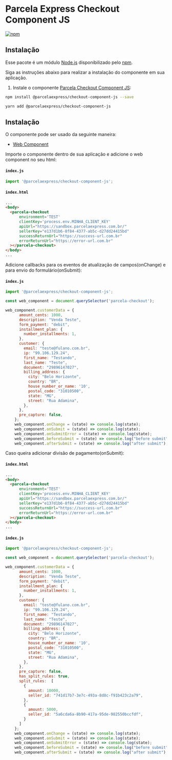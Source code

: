 # Parcela Express Checkout Component JS

[![npm](https://img.shields.io/npm/v/@parcelaexpress/checkout-react-component.svg)](https://www.npmjs.com/package/@parcelaexpress/checkout-component-js)

## Instalação

Esse pacote é um módulo [Node.js](https://nodejs.org/en/) disponibilizado pelo 
[npm](https://www.npmjs.com/).

Siga as instruções abaixo para realizar a instalação do componente em sua aplicação.

1. Instale o componente [Parcela Checkout Component JS](https://www.npmjs.com/package/@parcelaexpress/checkout-component-js):

  ```sh
  npm install @parcelaexpress/checkout-component-js --save
  ```

  ```sh
  yarn add @parcelaexpress/checkout-component-js
  ```

## Instalação

O componente pode ser usado da seguinte maneira:
- [Web Component](https://www.webcomponents.org/introduction) 

Importe o componente dentro de sua aplicação e adicione o web component no seu html:

#### **`index.js`**
  ```js
import '@parcelaexpress/checkout-component-js';
  ```
#### **`index.html`**
  ```html
...
<body>
    <parcela-checkout 
        environment='TEST' 
        clientKey='process.env.MINHA_CLIENT_KEY'
        apiUrl="https://sandbox.parcelaexpress.com.br/"
        sellerKey="e137d1b6-8f84-4377-ab5c-d27dd24415bd"
        successReturnUrl="https://success-url.com.br"
        errorReturnUrl="https://error-url.com.br"
    ></parcela-checkout>
</body>
...
  ```

Adicione callbacks para os eventos de atualização de campos(onChange) e para envio do formulário(onSubmit):

#### **`index.js`**
  ```js
import '@parcelaexpress/checkout-component-js';

const web_component = document.querySelector('parcela-checkout');

web_component.customerData = {
        amount_cents: 1000,
        description: "Venda Teste",
        form_payment: "debit",
        installment_plan: {
          number_installments: 1,
        },
        customer: {
          email: "teste@fulano.com.br",
          ip: "99.106.129.24",
          first_name: "Testando",
          last_name: "Teste",
          document: "29896147027",
          billing_address: {
            city: "Belo Horizonte",
            country: "BR",
            house_number_or_name: '10',
            postal_code: "31010500",
            state: "MG",
            street: "Rua Adamina",
          },
        },
        pre_capture: false,
      };
      web_component.onChange = (state) => console.log(state);
      web_component.onSubmit = (state) => console.log(state);
      web_component.onSubmitError = (state) => console.log(state);
      web_component.beforeSubmit = (state) => console.log("before submit");
      web_component.afterSubmit = (state) => console.log("after submit");
  ```
Caso queira adicionar divisão de pagamento(onSubmit):

#### **`index.html`**
  ```html
...
<body>
    <parcela-checkout 
        environment='TEST' 
        clientKey='process.env.MINHA_CLIENT_KEY'
        apiUrl="https://sandbox.parcelaexpress.com.br/"
        sellerKey="e137d1b6-8f84-4377-ab5c-d27dd24415bd"
        successReturnUrl="https://success-url.com.br"
        errorReturnUrl="https://error-url.com.br"
    ></parcela-checkout>
</body>
...
  ```
  
#### **`index.js`**
  ```js
import '@parcelaexpress/checkout-component-js';

const web_component = document.querySelector('parcela-checkout');

web_component.customerData = {
        amount_cents: 1000,
        description: "Venda Teste",
        form_payment: "debit",
        installment_plan: {
          number_installments: 1,
        },
        customer: {
          email: "teste@fulano.com.br",
          ip: "99.106.129.24",
          first_name: "Testando",
          last_name: "Teste",
          document: "29896147027",
          billing_address: {
            city: "Belo Horizonte",
            country: "BR",
            house_number_or_name: '10',
            postal_code: "31010500",
            state: "MG",
            street: "Rua Adamina",
          },
        },
        pre_capture: false,
        has_split_rules: true,
        split_rules:  [
          {
            amount: 10000,
            seller_id: "741d17b7-3e7c-493a-8d8c-f91b423c2a79",
          },
          {
            amount: 5000,
            seller_id: "5a6cda6a-8b90-417a-95de-982550bccfdf",
          }
        ]
      };
      web_component.onChange = (state) => console.log(state);
      web_component.onSubmit = (state) => console.log(state);
      web_component.onSubmitError = (state) => console.log(state);
      web_component.beforeSubmit = (state) => console.log("before submit");
      web_component.afterSubmit = (state) => console.log("after submit");
  ```
